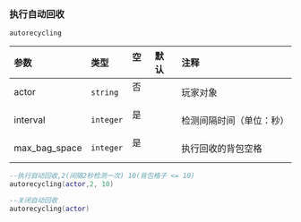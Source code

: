 ### 执行自动回收

`autorecycling`

| 参数          | 类型      | 空   | 默认 | 注释                     |
| :------------ | :-------- | :--- | :--- | :----------------------- |
| actor         | `string`  | 否   |      | 玩家对象                 |
| interval      | `integer` | 是   |      | 检测间隔时间（单位：秒） |
| max_bag_space | `integer` | 是   |      | 执行回收的背包空格       |
```lua
--执行自动回收,2(间隔2秒检测一次) 10(背包格子 <= 10)
autorecycling(actor,2, 10)

--关闭自动回收
autorecycling(actor)
```
